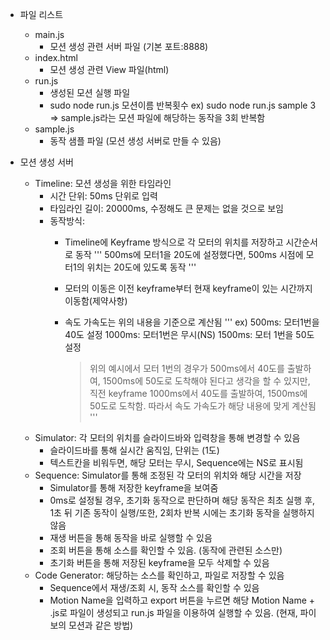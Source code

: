 + 파일 리스트
  - main.js
    + 모션 생성 관련 서버 파일 (기본 포트:8888) 
  - index.html
    + 모션 생성 관련 View 파일(html)
  - run.js
    + 생성된 모션 실행 파일
    + sudo node run.js 모션이름 반복횟수
      ex) sudo node run.js sample 3 => sample.js라는 모션 파일에 해당하는 동작을 3회 반복함
  - sample.js
    + 동작 샘플 파일 (모션 생성 서버로 만들 수 있음)

+ 모션 생성 서버
  - Timeline: 모션 생성을 위한 타임라인
    + 시간 단위: 50ms 단위로 입력
    + 타임라인 길이: 20000ms, 수정해도 큰 문제는 없을 것으로 보임
    + 동작방식:
      - Timeline에 Keyframe 방식으로 각 모터의 위치를 저장하고 시간순서로 동작
'''
        500ms에 모터1을 20도에 설정했다면, 500ms 시점에 모터1의 위치는 20도에 있도록 동작
'''       

      - 모터의 이동은 이전 keyframe부터 현재 keyframe이 있는 시간까지 이동함(제약사항)
      - 속도 가속도는 위의 내용을 기준으로 계산됨
'''
        ex)
          500ms: 모터1번을 40도 설정
          1000ms: 모터1번은 무시(NS)
          1500ms: 모터 1번을 50도 설정
        
        > 위의 예시에서 모터 1번의 경우가 500ms에서 40도를 출발하여, 1500ms에 50도로 도착해야 된다고 생각을 할 수 있지만, 직전 keyframe 1000ms에서 40도를 출발하여, 1500ms에 50도로 도착함. 따라서 속도 가속도가 해당 내용에 맞게 계산됨
'''
  - Simulator: 각 모터의 위치를 슬라이드바와 입력창을 통해 변경할 수 있음
    + 슬라이드바를 통해 실시간 움직임, 단위는 (1도)
    + 텍스트칸을 비워두면, 해당 모터는 무시, Sequence에는 NS로 표시됨
  - Sequence: Simulator를 통해 조정된 각 모터의 위치와 해당 시간을 저장
    + Simulator를 통해 저장한 keyframe을 보여줌
    + 0ms로 설정될 경우, 초기화 동작으로 판단하며 해당 동작은 최초 실행 후, 1초 뒤 기존 동작이 실행/또한, 2회차 반복 시에는 초기화 동작을 실행하지 않음
    + 재생 버튼을 통해 동작을 바로 실행할 수 있음
    + 조회 버튼을 통해 소스를 확인할 수 있음. (동작에 관련된 소스만)
    + 초기화 버튼을 통해 저장된 keyframe을 모두 삭제할 수 있음
  - Code Generator: 해당하는 소스를 확인하고, 파일로 저장할 수 있음
    + Sequence에서 재생/조회 시, 동작 소스를 확인할 수 있음
    + Motion Name을 입력하고 export 버튼을 누르면 해당 Motion Name + .js로  파일이 생성되고
      run.js 파일을 이용하여 실행할 수 있음. (현재, 파이보의 모션과 같은 방법)
